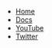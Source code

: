 - [Home](/)
- [Docs](README)
- [YouTube](https://www.youtube.com/channel/UC7_ZKKCXZmH64rRZqe-C0WA)
- [Twitter](https://twitter.com/crest_ocean)

